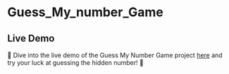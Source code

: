 # Guess_My_number_Game

## Live Demo

🔮 Dive into the live demo of the Guess My Number Game project [here](https://0xkumarshivam.github.io/Guess_My_number_Game/) and try your luck at guessing the hidden number! 🎲
